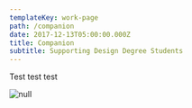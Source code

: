 ```yaml
---
templateKey: work-page
path: /companion
date: 2017-12-13T05:00:00.000Z
title: Companion
subtitle: Supporting Design Degree Students
---
```

Test test test

<!-- \\\\\\\\\[Case Study](./casestudy.pdf) -->

![null](/images/compainion_thumbnail.png)
